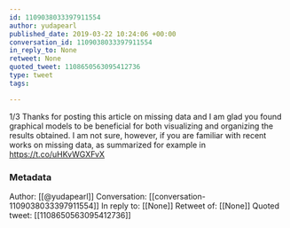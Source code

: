 ```yaml
---
id: 1109038033397911554
author: yudapearl
published_date: 2019-03-22 10:24:06 +00:00
conversation_id: 1109038033397911554
in_reply_to: None
retweet: None
quoted_tweet: 1108650563095412736
type: tweet
tags:

---
```


1/3
Thanks for posting this article on missing data and I am glad you found graphical models to be beneficial for both visualizing and organizing the results obtained. I am not sure, however, if you are familiar with recent  works on missing data, as summarized for example in https://t.co/uHKvWGXFvX

### Metadata

Author: [[@yudapearl]]
Conversation: [[conversation-1109038033397911554]]
In reply to: [[None]]
Retweet of: [[None]]
Quoted tweet: [[1108650563095412736]]
